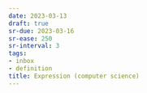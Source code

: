 ```yaml
---
date: 2023-03-13
draft: true
sr-due: 2023-03-16
sr-ease: 250
sr-interval: 3
tags:
- inbox
- definition
title: Expression (computer science)
---
```


